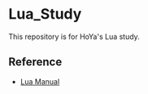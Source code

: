 # Lua_Study

This repository is for HoYa's Lua study.

## Reference

* [Lua Manual](https://www.lua.org/manual/5.3/)
